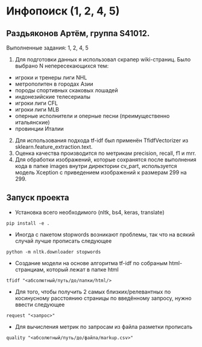 # Инфопоиск (1, 2, 4, 5)
## Раздьяконов Артём, группа S41012. 
Выполненные задания: 1, 2, 4, 5

1)  Для подготовки данных я использовал скрапер wiki-страниц. Было выбрано N непересекающихся тем:
  * игроки и тренеры лиги NHL
  * метрополитен в городах Азии
  * породы спортивных скаковых лошадей
  * индонезийские телесериалы
  * игроки лиги CFL
  * игроки лиги MLB
  * оперные исполнители и оперные песни (преимущественно итальянские)
  * провинции Италии
2) Для использования подхода tf-idf был применён TfidfVectorizer из sklearn.feature_extraction.text.
3) Оценка качества производится по метрикам precision, recall, f1 и mrr.
4) Для обработки изображений, которые сохранятся после выполнения кода в папке images внутри директории cv_part, используется модель Xception с приведением изображений к размерам 299 на 299.


## Запуск проекта
* Установка всего необходимого (nltk, bs4, keras, translate)

```pip install -e .```

* Иногда с пакетом stopwords возникают проблемы, так что на всякий случай лучше прописать следующее

```python -m nltk.downloader stopwords```

* Создание модели на основе алгоритма tf-idf по собраным html-странциам, который лежат в папке html

```tfidf "<абсолютный/путь/до/папки/html/>```

* Для того, чтобы получить 2 самых близких/релевантных по косинусному расстоянию страницы по введённому запросу, нужно ввести следующее

```request "<запрос>"```

* Для вычисления метрик по запросам из файла разметки прописать

```quality "<абсолютный/путь/до/файла/markup.csv>"```
